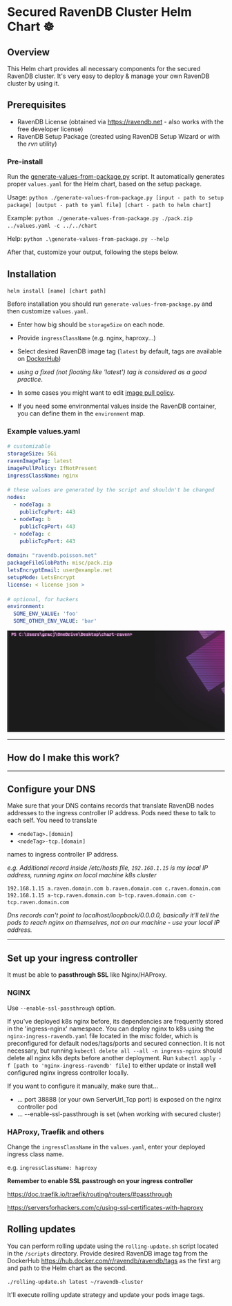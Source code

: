 # Secured RavenDB Cluster Helm Chart ☸️

## Overview
This Helm chart provides all necessary components for the secured RavenDB cluster. It's very easy to deploy & manage your own RavenDB cluster by using it.


## Prerequisites 

- RavenDB License (obtained via https://ravendb.net - also works with the free developer license)
- RavenDB Setup Package (created using RavenDB Setup Wizard or with the *rvn* utility)


### Pre-install
Run the [generate-values-from-package.py](https://github.com/ravendb/helm-charts/tree/master/charts/ravendb-cluster/misc) script. It automatically generates proper `values.yaml` for the Helm chart, based on the setup package. 

Usage: `python ./generate-values-from-package.py [input - path to setup package] [output - path to yaml file] [chart - path to helm chart]`

Example: `python ./generate-values-from-package.py ./pack.zip ../values.yaml -c ../../chart`

Help: `python .\generate-values-from-package.py --help` 

After that, customize your output, following the steps below.

## Installation

`helm install [name] [chart path]`


Before installation you should run `generate-values-from-package.py` and then customize `values.yaml`.
- Enter how big should be `storageSize` on each node.
- Provide `ingressClassName` (e.g. nginx, haproxy...)


- Select desired RavenDB image tag (`latest` by default, tags are available on [DockerHub](https://hub.docker.com/r/ravendb/ravendb/tags)) 
- *using a fixed (not floating like 'latest') tag is considered as a good practice*.


- In some cases you might want to edit [image pull policy](https://kubernetes.io/docs/concepts/containers/images/#image-pull-policy).
- If you need some environmental values inside the RavenDB container, you can define them in the `environment` map.

### Example values.yaml

```yaml
# customizable
storageSize: 5Gi
ravenImageTag: latest
imagePullPolicy: IfNotPresent
ingressClassName: nginx

# these values are generated by the script and shouldn't be changed
nodes:
  - nodeTag: a
    publicTcpPort: 443
  - nodeTag: b
    publicTcpPort: 443
  - nodeTag: c
    publicTcpPort: 443
    
domain: "ravendb.poisson.net"
packageFileGlobPath: misc/pack.zip
letsEncryptEmail: user@example.net
setupMode: LetsEncrypt
license: < license json >

# optional, for hackers
environment:
  SOME_ENV_VALUE: 'foo'
  SOME_OTHER_ENV_VALUE: 'bar'
```

 

![](.github/helm_install.gif)

---
## How do I make this work?
---
## Configure your DNS 

Make sure that your DNS contains records that translate RavenDB nodes addresses to the ingress controller IP address. Pods need these to talk to each self. You need to translate 
- `<nodeTag>.[domain]`
- `<nodeTag>-tcp.[domain]`

names to ingress controller IP address.


*e.g. Additional record inside /etc/hosts file, `192.168.1.15` is my local IP address, running nginx on local machine k8s cluster*

```
192.168.1.15 a.raven.domain.com b.raven.domain.com c.raven.domain.com 
192.168.1.15 a-tcp.raven.domain.com b-tcp.raven.domain.com c-tcp.raven.domain.com 
```

*Dns records can't point to localhost/loopback/0.0.0.0, basically it'll tell the pods to reach nginx on themselves, not on our machine - use your local IP address.*

---
## Set up your ingress controller

It must be able to **passthrough SSL** like Nginx/HAProxy.


### NGINX

Use `--enable-ssl-passthrough` option.


If you've deployed k8s nginx before, its dependencies are frequently stored in the 'ingress-nginx' namespace.
You can deploy nginx to k8s using the `nginx-ingress-ravendb.yaml` file located in the misc folder, which is preconfigured for default nodes/tags/ports and secured connection.
It is not necessary, but running `kubectl delete all --all -n ingress-nginx` should delete all nginx k8s depts before another deployment.
Run `kubectl apply -f [path to 'nginx-ingress-ravendb' file]` to either update or install well configured nginx ingress controller locally.

If you want to configure it manually, make sure that...
- ... port 38888 (or your own ServerUrl_Tcp port) is exposed on the nginx controller pod
- ... --enable-ssl-passthrough is set (when working with secured cluster)

### HAProxy, Traefik and others

Change the `ingressClassName` in the `values.yaml`, enter your deployed ingress class name.

e.g. `ingressClassName: haproxy`

**Remember to enable SSL passtrough on your ingress controller**

https://doc.traefik.io/traefik/routing/routers/#passthrough

https://serversforhackers.com/c/using-ssl-certificates-with-haproxy


## Rolling updates

You can perform rolling update using the `rolling-update.sh` script located in the `/scripts` directory. Provide desired RavenDB image tag from the DockerHub https://hub.docker.com/r/ravendb/ravendb/tags as the first arg and path to the Helm chart as the second.

`./rolling-update.sh latest ~/ravendb-cluster`

It'll execute rolling update strategy and update your pods image tags.
